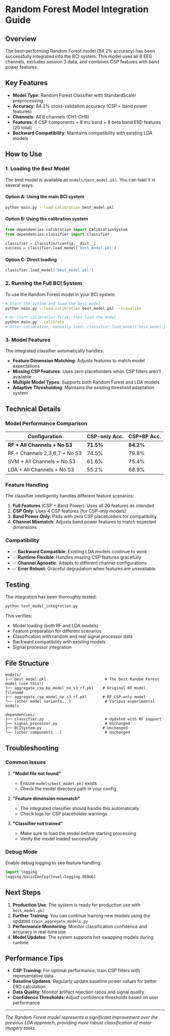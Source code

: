 # Random Forest Model Integration Guide

## Overview

The best-performing Random Forest model (84.2% accuracy) has been successfully integrated into the BCI system. This model uses all 8 EEG channels, excludes session 3 data, and combines CSP features with band power features.

## Key Features

- **Model Type**: Random Forest Classifier with StandardScaler preprocessing
- **Accuracy**: 84.2% cross-validation accuracy (CSP + band power features)
- **Channels**: All 8 channels (CH1-CH8)
- **Features**: 4 CSP components + 8 mu band + 8 beta band ERD features (20 total)
- **Backward Compatibility**: Maintains compatibility with existing LDA models

## How to Use

### 1. Loading the Best Model

The best model is available as `models/best_model.pkl`. You can load it in several ways:

#### Option A: Using the main BCI system
```bash
python main.py --load-calibration best_model.pkl
```

#### Option B: Using the calibration system
```python
from dependencies.calibration import CalibrationSystem
from dependencies.classifier import Classifier

classifier = Classifier(config.__dict__)
success = classifier.load_model('best_model.pkl')
```

#### Option C: Direct loading
```python
classifier.load_model('best_model.pkl')
```

### 2. Running the Full BCI System

To use the Random Forest model in your BCI system:

```bash
# Start the system and load the best model
python main.py --load-calibration best_model.pkl --visualize

# Or start calibration first, then load the model
python main.py --calibrate
# After calibration, manually load: classifier.load_model('best_model.pkl')
```

### 3. Model Features

The integrated classifier automatically handles:
- **Feature Dimension Matching**: Adjusts features to match model expectations
- **Missing CSP Features**: Uses zero placeholders when CSP filters aren't available
- **Multiple Model Types**: Supports both Random Forest and LDA models
- **Adaptive Thresholding**: Maintains the existing threshold adaptation system

## Technical Details

### Model Performance Comparison

| Configuration | CSP-only Acc. | CSP+BP Acc. |
|---------------|----------------|--------------|
| **RF + All Channels + No S3** | **71.5%** | **84.2%** |
| RF + Channels 2,3,6,7 + No S3 | 74.5% | 79.8% |
| SVM + All Channels + No S3 | 61.6% | 75.4% |
| LDA + All Channels + No S3 | 55.2% | 68.9% |

### Feature Handling

The classifier intelligently handles different feature scenarios:

1. **Full Features** (CSP + Band Power): Uses all 20 features as intended
2. **CSP Only**: Uses 4 CSP features (for CSP-only models)  
3. **Band Power Only**: Pads with zero CSP placeholders for compatibility
4. **Channel Mismatch**: Adjusts band power features to match expected dimensions

### Compatibility

- ✅ **Backward Compatible**: Existing LDA models continue to work
- ✅ **Runtime Flexible**: Handles missing CSP features gracefully
- ✅ **Channel Agnostic**: Adapts to different channel configurations
- ✅ **Error Robust**: Graceful degradation when features are unavailable

## Testing

The integration has been thoroughly tested:

```bash
python test_model_integration.py
```

This verifies:
- Model loading (both RF and LDA models)
- Feature preparation for different scenarios
- Classification with random and real signal processor data
- Backward compatibility with existing models
- Signal processor integration

## File Structure

```
models/
├── best_model.pkl                          # The best Random Forest model (use this!)
├── aggregate_csp_bp_model_no_s3_rf.pkl    # Original RF model filename
├── aggregate_csp_model_no_s3_rf.pkl       # RF CSP-only model
└── [other model variants...]               # Various experimental models

dependencies/
├── classifier.py                           # Updated with RF support
├── signal_processor.py                     # Unchanged
├── BCISystem.py                           # Unchanged
└── [other components...]                   # Unchanged
```

## Troubleshooting

### Common Issues

1. **"Model file not found"**
   - Ensure `models/best_model.pkl` exists
   - Check the model directory path in your config

2. **"Feature dimension mismatch"** 
   - The integrated classifier should handle this automatically
   - Check logs for CSP placeholder warnings

3. **"Classifier not trained"**
   - Make sure to load the model before starting processing
   - Verify the model loaded successfully

### Debug Mode

Enable debug logging to see feature handling:
```python
import logging
logging.basicConfig(level=logging.DEBUG)
```

## Next Steps

1. **Production Use**: The system is ready for production use with `best_model.pkl`
2. **Further Training**: You can continue training new models using the updated `train_aggregate_models.py`
3. **Performance Monitoring**: Monitor classification confidence and accuracy in real-time use
4. **Model Updates**: The system supports hot-swapping models during runtime

## Performance Tips

- **CSP Training**: For optimal performance, train CSP filters with representative data
- **Baseline Updates**: Regularly update baseline power values for better ERD calculation  
- **Data Quality**: Monitor artifact rejection ratios and signal quality
- **Confidence Thresholds**: Adjust confidence thresholds based on user performance

---

*The Random Forest model represents a significant improvement over the previous LDA approach, providing more robust classification of motor imagery tasks.* 